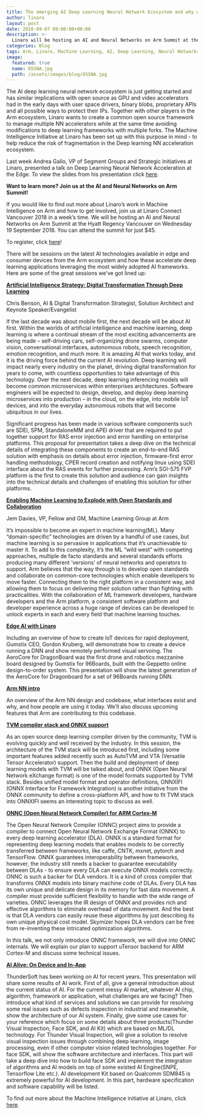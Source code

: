 ```yaml
---
title: The emerging AI Deep Learning Neural Network Ecosystem and why we need to collaborate
author: linaro
layout: post
date: 2018-09-07 09:00:00+00:00
description: >-
  Linaro will be hosting an AI and Neural Networks on Arm Summit at the upcoming Linaro Connect Vancouver 2018 in one weeks time. This blog lists some of the great sessions being presented.
categories: Blog
tags: Arm, Linaro, Machine Learning, AI, Deep Learning, Neural Networks
image:
  featured: true
  name: OSSNA.jpg
  path: /assets/images/blog/OSSNA.jpg
---
```

The AI deep learning neural network ecosystem is just getting started and has similar implications with open source as GPU and video accelerators had in the early days with user space drivers, binary blobs, proprietary APIs and all possible ways to protect their IPs. Together with other players in the Arm ecosystem, Linaro wants to create a common open source framework to manage multiple NN accelerators while at the same time avoiding modifications to deep learning frameworks with multiple forks. The Machine Intelligence Initiative at Linaro has been set up with this purpose in mind - to help reduce the risk of fragmentation in the Deep learning NN acceleration ecosystem. 

Last week Andrea Gallo, VP of Segment Groups and Strategic Initiatives at Linaro, presented a talk on Deep Learning Neural Network Acceleration at the Edge. To view the slides from his presentation click [here](https://events.linuxfoundation.org/wp-content/uploads/2017/11/Deep-Learning-Neural-Network-Acceleration-at-the-Edge-Andrea-Gallo-Linaro.pdf).

**Want to learn more? Join us at the AI and Neural Networks on Arm Summit!**

If you would like to find out more about Linaro’s work in Machine Intelligence on Arm and how to get involved, join us at Linaro Connect Vancouver 2018 in a week’s time. We will be hosting an AI and Neural Networks on Arm Summit at the Hyatt Regency Vancouver on Wednesday 19 September 2018. You can attend the summit for just $45.

To register, click [here](https://connect.linaro.org/ai-neural-networks-arm-summit/)!

There will be sessions on the latest AI technologies available in edge and consumer devices from the Arm ecosystem and how these accelerate deep learning applications leveraging the most widely adopted AI frameworks. Here are some of the great sessions we’ve got lined up:

**[Artificial Intelligence Strategy: Digital Transformation Through Deep Learning](https://connect.linaro.org/speaker/chris-benson/)**

Chris Benson, AI & Digital Transformation Strategist, Solution Architect and Keynote Speaker/Evangelist  

If the last decade was about mobile first, the next decade will be about AI first. Within the worlds of artificial intelligence and machine learning, deep learning is where a continual stream of the most exciting advancements are being made – self-driving cars, self-organizing drone swarms, computer vision, conversational interfaces, autonomous robots, speech recognition, emotion recognition, and much more. It is amazing AI that works today, and it is the driving force behind the current AI revolution. Deep learning will impact nearly every industry on the planet, driving digital transformation for years to come, with countless opportunities to take advantage of this technology. Over the next decade, deep learning inferencing models will become common microservices within enterprises architectures. Software engineers will be expected to design, develop, and deploy deep learning microservices into production – in the cloud, on the edge, into mobile IoT devices, and into the everyday autonomous robots that will become ubiquitous in our lives.

Significant progress has been made in various software components such are SDEI, SPM, StandaloneMM and APEI driver that are required to put together support for RAS error injection and error handling on enterprise platforms. This proposal for presentation takes a deep dive on the technical details of integrating these components to create an end-to-end RAS solution with emphasis on details about error injection, firmware-first error handling methodology, CPER record creation and notifying linux using SDEI interface about the RAS events for further processing. Arm’s SGI-575 FVP platform is the first to create this solution and audience can gain insights into the technical details and challenges of enabling this solution for other platforms.

**[Enabling Machine Learning to Explode with Open Standards and Collaboration](https://connect.linaro.org/speaker/jem-davies/)**

Jem Davies, VP, Fellow and GM, Machine Learning Group at Arm

It’s impossible to become an expert in machine learning(ML). Many “domain-specific” technologies are driven by a handful of use cases, but machine learning is so pervasive in applications that it’s unachievable to master it. To add to this complexity, it’s the ML “wild west” with competing approaches, multiple de facto standards and several standards efforts producing many different ‘versions’ of neural networks and operators to support. Arm believes that the way through is to develop open standards and collaborate on common-core technologies which enable developers to move faster. Connecting them to the right platform in a consistent way, and allowing them to focus on delivering their solution rather than fighting with practicalities. With the collaboration of ML framework developers, hardware developers and the Arm platform, a consistent software platform and developer experience across a huge range of devices can be developed to unlock experts in each and every field that machine learning touches.

**[Edge AI with Linaro](https://yvr18.pathable.com/meetings/740404)**

Including an overview of how to create IoT devices for rapid deployment, Gumstix CEO, Gordon Kruberg, will demonstrate how to create a device running a DNN and show remotely performed visual servoing. The AeroCore for DragonBoard was the first drone and robotics mezzanine board designed by Gumstix for 96Boards, built with the Geppetto online design-to-order system. This presentation will show the latest generation of the AeroCore for Dragonboard for a set of 96Boards running DNN.

**[Arm NN intro](https://yvr18.pathable.com/meetings/890145)**

An overview of the Arm NN design and codebase, what interfaces exist and why, and how people are using it today. We’ll also discuss upcoming features that Arm are contributing to this codebase.

**[TVM compiler stack and ONNX support](https://yvr18.pathable.com/meetings/890159)**

As an open source deep learning compiler driven by the community, TVM is evolving quickly and well received by the industry. In this session, the architecture of the TVM stack will be introduced first, including some important features added recently such as AutoTVM and VTA (Versatile Tensor Accelerator) support. Then the build and deployment of deep learning models with TVM will be talked about, and ONNX (Open Neural Network eXchange format) is one of the model formats supported by TVM stack. Besides unified model format and operator definitions, ONNXIFI (ONNX Interface for Framework Integration) is another initiative from the ONNX community to define a cross-platform API, and how to fit TVM stack into ONNXIFI seems an interesting topic to discuss as well.

**[ONNC (Open Neural Network Compiler) for ARM Cortex-M](https://yvr18.pathable.com/meetings/890162)**

The Open Neural Network Compiler (ONNC) project aims to provide a compiler to connect Open Neural Network Exchange Format (ONNX) to every deep learning accelerator (DLA). ONNX is a standard format for representing deep learning models that enables models to be correctly transferred between frameworks, like caffe, CNTK, mxnet, pytorch and TensorFlow. ONNX guarantees interoperability between frameworks, however, the industry still needs a backer to guarantee executability between DLAs - to ensure every DLA can execute ONNX models correctly. ONNC is such a backer for DLA vendors. It is a kind of cross compiler that transforms ONNX models into binary machine code of DLAs. Every DLA has its own unique and delicate design in its memory for fast data movement. A compiler must provide sufficient flexibility to handle with the wide range of varieties. ONNC leverages the IR design of ONNX and provides rich and effective algorithms to eliminate overhead of data movement. And the best is that DLA vendors can easily reuse these algorithms by just describing its own unique physical cost model. Skymizer hopes DLA vendors can be free from re-inventing these intricated optimization algorithms.

In this talk, we not only introduce ONNC framework, we will dive into ONNC internals. We will explain our plan to support uTensor backend for ARM Cortex-M and discuss some technical issues.

**[AI Alive: On Device and In-App](https://yvr18.pathable.com/meetings/890163)**

ThunderSoft has been working on AI for recent years. This presentation will share some results of AI work. First of all, give a general introduction about the current status of AI. For the current messy AI market, whatever AI chip, algorithm, framework or application, what challenges are we facing? Then introduce what kind of services and solutions we can provide for resolving some real issues such as defects inspection in industrial and meanwhile, show the architecture of our AI system. Finally, give some use cases for your reference which focus on some details about three products(Thunder Visual Inspection, Face SDK, and AI Kit) which are based on ML/DL technology. For Thunder Visual Inspection, will give a solution to resolve visual inspection issues through combining deep learning, image processing, even if other computer vision related technologies together. For face SDK, will show the software architecture and interfaces. This part will take a deep dive into how to build face SDK and implement the integration of algorithms and AI models on top of some existed AI Engine(SNPE, Tensorflow Lite etc.). AI development Kit based on Qualcomm SDM845 is extremely powerful for AI development. In this part, hardware specification and software capability will be listed.

To find out more about the Machine Intelligence initiative at Linaro, click [here](https://www.linaro.org/engineering/incubators/machine-intelligence/).









 

  






